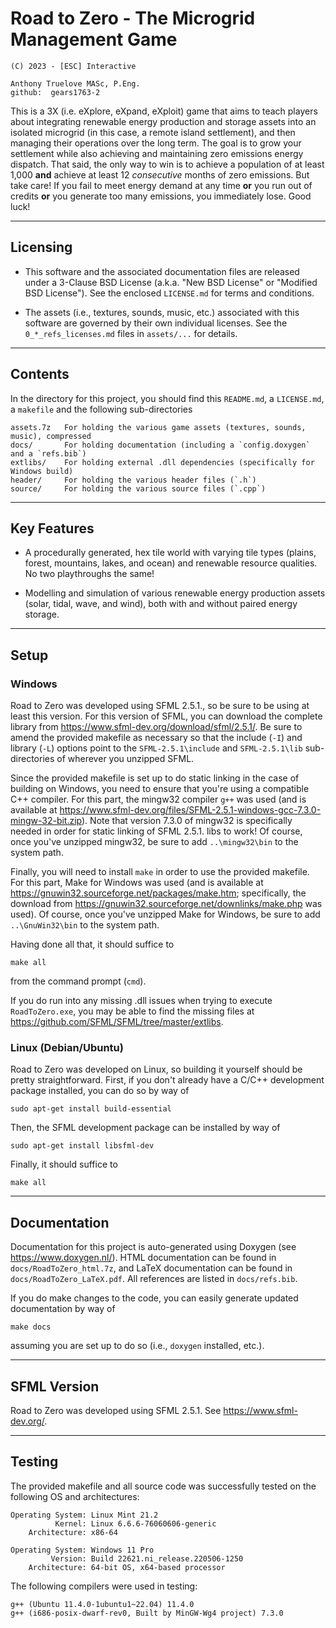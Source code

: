 # Road to Zero - The Microgrid Management Game

    (C) 2023 - [ESC] Interactive
    
    Anthony Truelove MASc, P.Eng.
    github:  gears1763-2


This is a 3X (i.e. eXplore, eXpand, eXploit) game that aims to teach players about
integrating renewable energy production and storage assets into an isolated microgrid
(in this case, a remote island settlement), and then managing their operations over
the long term. The goal is to grow your settlement while also achieving and maintaining
zero emissions energy dispatch. That said, the only way to win is to achieve a population
of at least 1,000 **and** achieve at least 12 *consecutive* months of zero emissions.
But take care! If you fail to meet energy demand at any time **or** you run out of
credits **or** you generate too many emissions, you immediately lose. Good luck!

--------


## Licensing

  * This software and the associated documentation files are released under a 3-Clause BSD License (a.k.a. "New BSD License" or "Modified BSD License"). See the enclosed `LICENSE.md` for terms and conditions.
  
  * The assets (i.e., textures, sounds, music, etc.) associated with this software are governed by their own individual licenses. See the `0_*_refs_licenses.md` files in `assets/...` for details.

--------


## Contents

In the directory for this project, you should find this `README.md`, a `LICENSE.md`, 
a `makefile` and the following sub-directories  

    assets.7z   For holding the various game assets (textures, sounds, music), compressed
    docs/       For holding documentation (including a `config.doxygen` and a `refs.bib`)
    extlibs/    For holding external .dll dependencies (specifically for Windows build)
    header/     For holding the various header files (`.h`)
    source/     For holding the various source files (`.cpp`)

--------


## Key Features

  * A procedurally generated, hex tile world with varying tile types (plains, forest, mountains, lakes, and ocean) and renewable resource qualities. No two playthroughs the same!
  
  * Modelling and simulation of various renewable energy production assets (solar, tidal, wave, and wind), both with and without paired energy storage.

--------


## Setup

### Windows

Road to Zero was developed using SFML 2.5.1., so be sure to be using at least this
version. For this version of SFML, you can download the complete library from
<https://www.sfml-dev.org/download/sfml/2.5.1/>. Be sure to amend the provided makefile
as necessary so that the include (`-I`) and library (`-L`) options point to the
`SFML-2.5.1\include` and `SFML-2.5.1\lib` sub-directories of wherever you unzipped 
SFML.

Since the provided makefile is set up to do static linking in the case of building on
Windows, you need to ensure that you're using a compatible C++ compiler. For this part,
the mingw32 compiler `g++` was used (and is available at
<https://www.sfml-dev.org/files/SFML-2.5.1-windows-gcc-7.3.0-mingw-32-bit.zip>). Note
that version 7.3.0 of mingw32 is specifically needed in order for static linking of 
SFML 2.5.1. libs to work! Of course, once you've unzipped mingw32, be sure to add
`..\mingw32\bin` to the system path.

Finally, you will need to install `make` in order to use the provided makefile. For
this part, Make for Windows was used (and is available at 
<https://gnuwin32.sourceforge.net/packages/make.htm>; specifically, the download from 
<https://gnuwin32.sourceforge.net/downlinks/make.php> was used). Of course, once you've
unzipped Make for Windows, be sure to add `..\GnuWin32\bin` to the system path.

Having done all that, it should suffice to

    make all

from the command prompt (`cmd`).  

If you do run into any missing .dll issues when trying to execute `RoadToZero.exe`, you
may be able to find the missing files at <https://github.com/SFML/SFML/tree/master/extlibs>.


### Linux (Debian/Ubuntu)

Road to Zero was developed on Linux, so building it yourself should be pretty
straightforward. First, if you don't already have a C/C++ development package installed,
you can do so by way of

    sudo apt-get install build-essential

Then, the SFML development package can be installed by way of

    sudo apt-get install libsfml-dev

Finally, it should suffice to

    make all

--------


## Documentation

Documentation for this project is auto-generated using Doxygen
(see <https://www.doxygen.nl/>). HTML documentation can be found in
`docs/RoadToZero_html.7z`, and LaTeX documentation can be found in
`docs/RoadToZero_LaTeX.pdf`. All references are listed in `docs/refs.bib`.

If you do make changes to the code, you can easily generate updated documentation by way
of

    make docs

assuming you are set up to do so (i.e., `doxygen` installed, etc.).

--------

## SFML Version

Road to Zero was developed using SFML 2.5.1. See <https://www.sfml-dev.org/>.

--------


## Testing

The provided makefile and all source code was successfully tested on the following OS
and architectures:

    Operating System: Linux Mint 21.2
              Kernel: Linux 6.6.6-76060606-generic
        Architecture: x86-64

    Operating System: Windows 11 Pro
             Version: Build 22621.ni_release.220506-1250
        Architecture: 64-bit OS, x64-based processor


The following compilers were used in testing:

    g++ (Ubuntu 11.4.0-1ubuntu1~22.04) 11.4.0
    g++ (i686-posix-dwarf-rev0, Built by MinGW-Wg4 project) 7.3.0


